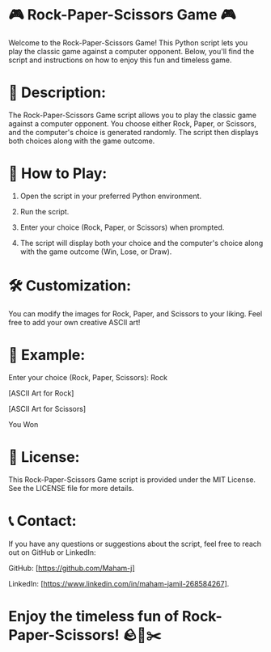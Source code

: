 # 🎮 Rock-Paper-Scissors Game 🎮

Welcome to the Rock-Paper-Scissors Game! This Python script lets you play the classic game against a computer opponent. Below, you'll find the script and instructions on how to enjoy this fun and timeless game.

# 📜 Description:

The Rock-Paper-Scissors Game script allows you to play the classic game against a computer opponent. You choose either Rock, Paper, or Scissors, and the computer's choice is generated randomly. The script then displays both choices along with the game outcome.

# 🚀 How to Play:

1. Open the script in your preferred Python environment.

2. Run the script.

3. Enter your choice (Rock, Paper, or Scissors) when prompted.

4. The script will display both your choice and the computer's choice along with the game outcome (Win, Lose, or Draw).

# 🛠️ Customization:

You can modify the images for Rock, Paper, and Scissors to your liking. Feel free to add your own creative ASCII art!

# 🧩 Example:

Enter your choice (Rock, Paper, Scissors): Rock

[ASCII Art for Rock]

[ASCII Art for Scissors]

You Won

# 📄 License:

This Rock-Paper-Scissors Game script is provided under the MIT License. See the LICENSE file for more details.

# 📞 Contact:

If you have any questions or suggestions about the script, feel free to reach out on GitHub or LinkedIn:

GitHub: [https://github.com/Maham-j]

LinkedIn: [https://www.linkedin.com/in/maham-jamil-268584267].

# Enjoy the timeless fun of Rock-Paper-Scissors! 🪨📄✂️
